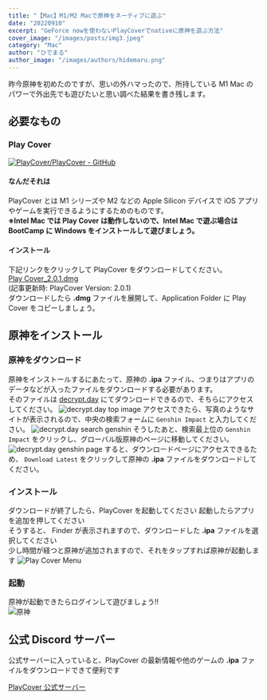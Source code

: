 ```yaml
---
title: "【Mac】M1/M2 Macで原神をネーティブに遊ぶ"
date: "20220910"
excerpt: "GeForce nowを使わないPlayCoverでnativeに原神を遊ぶ方法"
cover_image: "/images/posts/img3.jpeg"
category: "Mac"
author: "ひでまる"
author_image: "/images/authors/hidemaru.png"
---
```


昨今原神を初めたのですが、思いの外ハマったので、所持している M1 Mac のパワーで外出先でも遊びたいと思い調べた結果を書き残します。

## 必要なもの

### Play Cover

[![PlayCover/PlayCover - GitHub](https://gh-card.dev/repos/PlayCover/PlayCover.svg?fullname=)](https://github.com/PlayCover/PlayCover)

#### なんだそれは

PlayCover とは M1 シリーズや M2 などの Apple Silicon デバイスで iOS アプリやゲームを実行できるようにするためのものです。  
**※Intel Mac では Play Cover は動作しないので、Intel Mac で遊ぶ場合は BootCamp に Windows をインストールして遊びましょう。**

#### インストール

下記リンクをクリックして PlayCover をダウンロードしてください。  
[Play Cover_2.0.1.dmg](https://github.com/PlayCover/PlayCover/releases/download/2.0.1/PlayCover_2.0.1.dmg)  
(記事更新時: PlayCover Version: 2.0.1)  
ダウンロードしたら **.dmg** ファイルを展開して、Application Folder に Play Cover をコピーしましょう。

## 原神をインストール

### 原神をダウンロード

原神をインストールするにあたって、原神の **.ipa** ファイル、つまりはアプリのデータなどが入ったファイルをダウンロードする必要があります。  
そのファイルは [decrypt.day](https://decrypt.day/) にてダウンロードできるので、そちらにアクセスしてください。
![decrypt.day top image](/images/posts/inside/img9.jpeg)
アクセスできたら、写真のようなサイトが表示されるので、中央の検索フォームに `Genshin Impact` と入力してください。
![decrypt.day search genshin](/images/posts/inside/img10.jpeg)
そうしたあと、検索最上位の `Genshin Impact` をクリックし、グローバル版原神のページに移動してください。
![decrypt.day genshin page](/images/posts/inside/img11.jpeg)
すると、ダウンロードページにアクセスできるため、 `Download Latest` をクリックして原神の **.ipa** ファイルをダウンロードしてください。

### インストール

ダウンロードが終了したら、PlayCover を起動してください
起動したらアプリを追加を押してください  
そうすると、 Finder が表示されますので、ダウンロードした **.ipa** ファイルを選択してください  
少し時間が経つと原神が追加されますので、それをタップすれば原神が起動します
![Play Cover Menu](/images/posts/inside/img2.jpeg)

### 起動

原神が起動できたらログインして遊びましょう!!  
![原神](/images/posts/inside/img4.jpeg)

## 公式 Discord サーバー

公式サーバーに入っていると、PlayCover の最新情報や他のゲームの **.ipa** ファイルをダウンロードできて便利です

[PlayCover 公式サーバー](https://discord.gg/rMv5qxGTGC)
